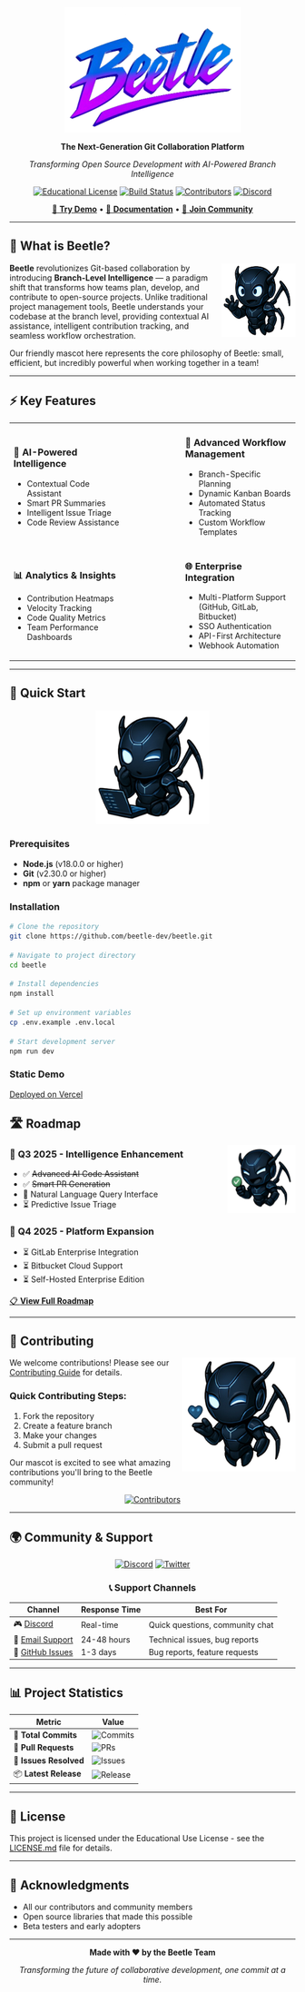 <div align="center">

![Beetle Logo](beetle_frontend/public/favicon.png)

**The Next-Generation Git Collaboration Platform**

*Transforming Open Source Development with AI-Powered Branch Intelligence*

[![Educational License](https://img.shields.io/badge/License-Educational%20Use%20Only-orange.svg?style=for-the-badge)](LICENSE.md)
[![Build Status](https://img.shields.io/github/actions/workflow/status/RAWx18/Beetle/ci.yml?style=for-the-badge&logo=github)](https://github.com/RAWx18/Beetle/actions)
[![Contributors](https://img.shields.io/github/contributors/RAWx18/Beetle.svg?style=for-the-badge&logo=git)](https://github.com/RAWx18/Beetle/graphs/contributors)
[![Discord](https://img.shields.io/discord/1234567890?style=for-the-badge&logo=discord&logoColor=white)](https://discord.gg/FkrWfGtZn3)

[🚀 **Try Demo**]() • [📖 **Documentation**]() • [💬 **Join Community**](https://discord.gg/FkrWfGtZn3)

</div>

---

## 🌟 What is Beetle?

<img src="beetle_frontend/public/mascott/mascott_4.png" width="130" height="130" align="right" alt="Beetle Mascot">

**Beetle** revolutionizes Git-based collaboration by introducing **Branch-Level Intelligence** — a paradigm shift that transforms how teams plan, develop, and contribute to open-source projects. Unlike traditional project management tools, Beetle understands your codebase at the branch level, providing contextual AI assistance, intelligent contribution tracking, and seamless workflow orchestration.

Our friendly mascot here represents the core philosophy of Beetle: small, efficient, but incredibly powerful when working together in a team!

---

## ⚡ Key Features

<table>
<tr>
<td width="40%">

### 🧠 **AI-Powered Intelligence**
- Contextual Code Assistant
- Smart PR Summaries
- Intelligent Issue Triage
- Code Review Assistance

</td>
<td width="20%" align="center">
</td>
<td width="40%">

### 🔄 **Advanced Workflow Management**
- Branch-Specific Planning
- Dynamic Kanban Boards
- Automated Status Tracking
- Custom Workflow Templates

</td>
</tr>
<tr>
<td width="40%">

### 📊 **Analytics & Insights**
- Contribution Heatmaps
- Velocity Tracking
- Code Quality Metrics
- Team Performance Dashboards

</td>
<td width="20%" align="center">
</td>
<td width="40%">

### 🌐 **Enterprise Integration**
- Multi-Platform Support (GitHub, GitLab, Bitbucket)
- SSO Authentication
- API-First Architecture
- Webhook Automation

</td>
</tr>
</table>

---

## 🚀 Quick Start

<div align="center">
<img src="beetle_frontend/public/mascott/mascott_2.png" width="200" height="200" alt="Docker Beetle">
</div>

### Prerequisites
- **Node.js** (v18.0.0 or higher)
- **Git** (v2.30.0 or higher)
- **npm** or **yarn** package manager

### Installation

```bash
# Clone the repository
git clone https://github.com/beetle-dev/beetle.git

# Navigate to project directory
cd beetle

# Install dependencies
npm install

# Set up environment variables
cp .env.example .env.local

# Start development server
npm run dev
```


### Static Demo

[Deployed on Vercel](https://beetle-demo.vercel.app/)

<!-- ---

## 📚 Documentation

<table>
<tr>
<td align="center" width="20%">

### 🏁 **Getting Started**
[Quick Start Guide](https://docs.beetle.dev/quick-start)<br>
[Installation Guide](https://docs.beetle.dev/installation)<br>
[Configuration](https://docs.beetle.dev/configuration)

</td>
<td align="center" width="20%">
<img src="path/to/mascot6.png" width="80" height="80" alt="Docs Beetle">
</td>
<td align="center" width="20%">

### 🔧 **API Reference**
[REST API](https://docs.beetle.dev/api/rest)<br>
[GraphQL API](https://docs.beetle.dev/api/graphql)<br>
[Webhooks](https://docs.beetle.dev/api/webhooks)

</td>
<td align="center" width="20%">

### 🧩 **Integrations**
[GitHub Integration](https://docs.beetle.dev/integrations/github)<br>
[Slack Integration](https://docs.beetle.dev/integrations/slack)<br>
[Custom Plugins](https://docs.beetle.dev/integrations/plugins)

</td>
<td align="center" width="20%">

### 🎓 **Tutorials**
[Team Setup](https://docs.beetle.dev/tutorials/team-setup)<br>
[Workflow Design](https://docs.beetle.dev/tutorials/workflows)<br>
[Best Practices](https://docs.beetle.dev/tutorials/best-practices)

</td>
</tr>
</table> -->

<!-- ---

## 🎬 Demo

<div align="center">

<img src="path/to/mascot7.png" width="150" height="150" alt="Demo Beetle">

### 📱 **Interactive Demo**
[🚀 **Launch Interactive Demo**](https://demo.beetle.dev)

### 🎥 **Video Walkthrough**
[![Beetle Demo Video](https://img.youtube.com/vi/your-video-id/maxresdefault.jpg)](https://www.youtube.com/watch?v=your-video-id)

</div>

--- -->

## 🛣️ Roadmap

<img src="beetle_frontend/public/mascott/mascott_1.png" width="120" height="120" align="right" alt="Roadmap Beetle">

### 🚀 **Q3 2025 - Intelligence Enhancement**
- ✅ ~~Advanced AI Code Assistant~~
- ✅ ~~Smart PR Generation~~
- 🔄 Natural Language Query Interface
- ⏳ Predictive Issue Triage

### 🎯 **Q4 2025 - Platform Expansion**
- ⏳ GitLab Enterprise Integration
- ⏳ Bitbucket Cloud Support
- ⏳ Self-Hosted Enterprise Edition

[📋 **View Full Roadmap**](https://roadmap.beetle.dev)

---

## 🤝 Contributing

<img src="beetle_frontend/public/mascott/mascott_3.png" width="200" height="200" align="right" alt="Contributing Beetle">

We welcome contributions! Please see our [Contributing Guide](CONTRIBUTING.md) for details.

### Quick Contributing Steps:
1. Fork the repository
2. Create a feature branch
3. Make your changes
4. Submit a pull request

Our mascot is excited to see what amazing contributions you'll bring to the Beetle community!

<div align="center">

[![Contributors](https://contrib.rocks/image?repo=beetle-dev/beetle)](https://github.com/RAWx18/beetle/graphs/contributors)

</div>

---

## 🌍 Community & Support

<div align="center">

[![Discord](https://img.shields.io/discord/1234567890?style=for-the-badge&logo=discord&logoColor=white&label=Join%20Discord)](https://discord.gg/beetle-dev)
[![Twitter](https://img.shields.io/twitter/follow/beetle_dev?style=for-the-badge&logo=twitter)](https://twitter.com/beetle_dev)

### 📞 **Support Channels**

| Channel | Response Time | Best For |
|---------|---------------|----------|
| 🎮 [Discord](https://discord.gg/beetle-dev) | Real-time | Quick questions, community chat |
| 📧 [Email Support](mailto:rawx18.dev@gmail.com) | 24-48 hours | Technical issues, bug reports |
| 🐛 [GitHub Issues](https://github.com/beetle-dev/beetle/issues) | 1-3 days | Bug reports, feature requests |

</div>

---

## 📊 Project Statistics

<div align="center">

| Metric | Value |
|--------|-------|
| 📝 **Total Commits** | ![Commits](https://img.shields.io/github/commit-activity/t/beetle-dev/beetle) |
| 🔀 **Pull Requests** | ![PRs](https://img.shields.io/github/issues-pr/beetle-dev/beetle) |
| 🐛 **Issues Resolved** | ![Issues](https://img.shields.io/github/issues-closed/beetle-dev/beetle) |
| 📦 **Latest Release** | ![Release](https://img.shields.io/github/v/release/beetle-dev/beetle) |

</div>

---

## 📜 License

This project is licensed under the Educational Use License - see the [LICENSE.md](LICENSE.md) file for details.

---

## 🙏 Acknowledgments

- All our contributors and community members
- Open source libraries that made this possible
- Beta testers and early adopters

---

<div align="center">

**Made with ❤️ by the Beetle Team**

*Transforming the future of collaborative development, one commit at a time.*

</div>